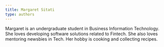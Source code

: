 ```yaml
---
title: Margaret Sitati
type: authors
---
```

Margaret is an undergraduate student in Business Information Technology. She loves developing software solutions related to Fintech. She also loves mentoring newsbies in Tech. Her hobby is cooking and collecting recipes.
